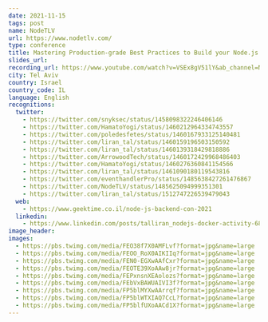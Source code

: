 ```yaml
---
date: 2021-11-15
tags: post
name: NodeTLV
url: https://www.nodetlv.com/
type: conference
title: Mastering Production-grade Best Practices to Build your Node.js Docker Images
slides_url:
recording_url: https://www.youtube.com/watch?v=VSEx8gV51lY&ab_channel=NodeTLV
city: Tel Aviv
country: Israel
country_code: IL
language: English
recognitions:
  twitter:
    - https://twitter.com/snyksec/status/1458098322246406146
    - https://twitter.com/HamatoYogi/status/1460212964334743557
    - https://twitter.com/poledesfetes/status/1460167933125140481
    - https://twitter.com/liran_tal/status/1460159196503150592
    - https://twitter.com/liran_tal/status/1460139318429818886
    - https://twitter.com/ArrowoodTech/status/1460172429968486403
    - https://twitter.com/HamatoYogi/status/1460276360841154566
    - https://twitter.com/liran_tal/status/1461090180119543816
    - https://twitter.com/eventhandlerPro/status/1485638427261476867
    - https://twitter.com/NodeTLV/status/1485625094999351301
    - https://twitter.com/liran_tal/status/1512747226539479043
  web:
    - https://www.geektime.co.il/node-js-backend-con-2021
  linkedin:
    - https://www.linkedin.com/posts/talliran_nodejs-docker-activity-6864188259346460672-FpEY
image_header:
images:
  - https://pbs.twimg.com/media/FEO38f7X0AMFLvf?format=jpg&name=large
  - https://pbs.twimg.com/media/FEOO_RoX0AIKIIq?format=jpg&name=large
  - https://pbs.twimg.com/media/FEN0-EGXwAAfCxr?format=jpg&name=large
  - https://pbs.twimg.com/media/FEOTE39XoAAw8jr?format=jpg&name=large
  - https://pbs.twimg.com/media/FEPxnsnXEAolozs?format=jpg&name=large
  - https://pbs.twimg.com/media/FEbVxBAWUAIVI3f?format=jpg&name=large
  - https://pbs.twimg.com/media/FP5blMYXwAArrqf?format=jpg&name=large
  - https://pbs.twimg.com/media/FP5blWTXIAQ7CcL?format=jpg&name=large
  - https://pbs.twimg.com/media/FP5blfUXoAACd1X?format=jpg&name=large
---
```

